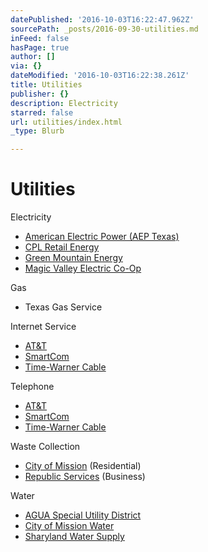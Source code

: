 ```yaml
---
datePublished: '2016-10-03T16:22:47.962Z'
sourcePath: _posts/2016-09-30-utilities.md
inFeed: false
hasPage: true
author: []
via: {}
dateModified: '2016-10-03T16:22:38.261Z'
title: Utilities
publisher: {}
description: Electricity
starred: false
url: utilities/index.html
_type: Blurb

---
```

# Utilities

Electricity

* [American Electric Power (AEP Texas)][0]
* [CPL Retail Energy][1]
* [Green Mountain Energy][2]
* [Magic Valley Electric Co-Op][3]

Gas

* Texas Gas Service 

Internet Service

* [AT&T][4]
* [SmartCom][5]
* [Time-Warner Cable][6]

Telephone

* [AT&T][7]
* [SmartCom][8]
* [Time-Warner Cable][6]

Waste Collection

* [City of Mission][9] (Residential)
* [Republic Services][10] (Business)

Water

* [AGUA Special Utility District][11]
* [City of Mission Water][12]
* [Sharyland Water Supply][13]

[0]: https://www.aeptexas.com/ "AEP Texas"
[1]: https://www.cplretailenergy.com/ "CPL Retail Energy"
[2]: https://www.greenmountainenergy.com/ "Green Mountain Energy"
[3]: http://www.magicvalley.coop/ "Magic Valley Electric Co-Operative"
[4]: https://www.att.com/ "AT&T Internet"
[5]: http://smartcomtelephone.com/ "SmartCom Internet"
[6]: https://www.timewarnercable.com/en/residential.html "Time Warner Cable"
[7]: http://www.att.com/ "AT&T Phone Service"
[8]: http://smartcomtelephone.com/ "SmartCom Telephone"
[9]: http://missiontexas.us/city-departments/public-works/trash-recycling/ "City of Mission Trash & Recycling"
[10]: https://www.republicservices.com/locations/texas/mission "Republic Services"
[11]: http://www.aguasud.com/ "AGUA SUD"
[12]: http://missiontexas.us/city-departments/utility-billing-collections/ "City of Mission Water Dept"
[13]: http://www.sharylandwater.com/ "Sharyland Water Supply Corporation"